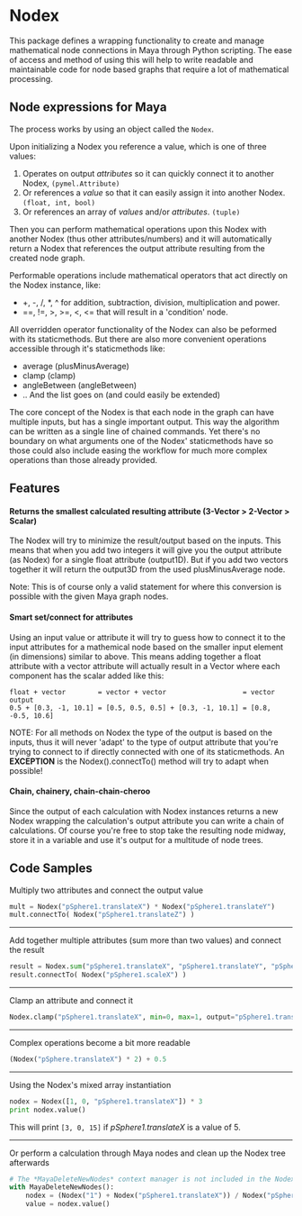 # Nodex

This package defines a wrapping functionality to create and manage mathematical
node connections in Maya through Python scripting. The ease of access and method of using this
will help to write readable and maintainable code for node based graphs that require
a lot of mathematical processing.

## Node expressions for Maya

The process works by using an object called the ``Nodex``.

Upon initializing a Nodex you reference a value, which is one of three values:

1. Operates on output *attributes* so it can quickly connect it to another Nodex, `(pymel.Attribute)`
2. Or references a *value* so that it can easily assign it into another Nodex. `(float, int, bool)`
3. Or references an array of *values* and/or *attributes*. `(tuple)`

Then you can perform mathematical operations upon this Nodex with another
Nodex (thus other attributes/numbers) and it will automatically return a Nodex that references
the output attribute resulting from the created node graph.

Performable operations include mathematical operators that act directly on the Nodex instance, like:

- +, -, /, *, ^ for addition, subtraction, division, multiplication and power.
- ==, !=, >, >=, <, <= that will result in a 'condition' node.

All overridden operator functionality of the Nodex can also be peformed with its staticmethods. But there are also more
convenient operations accessible through it's staticmethods like:
- average (plusMinusAverage)
- clamp (clamp)
- angleBetween (angleBetween)
- .. And the list goes on (and could easily be extended)

The core concept of the Nodex is that each node in the graph can have multiple inputs, but has a
single important output. This way the algorithm can be written as a single line of chained commands.
Yet there's no boundary on what arguments one of the Nodex' staticmethods have so those could also
include easing the workflow for much more complex operations than those already provided.

## Features

#### Returns the smallest calculated resulting attribute (3-Vector > 2-Vector > Scalar)

The Nodex will try to minimize the result/output based on the inputs. This means that when
you add two integers it will give you the output attribute (as Nodex) for a single float
attribute (output1D). But if you add two vectors together it will return the output3D from the
used plusMinusAverage node.

Note: This is of course only a valid statement for where this conversion is possible with the given
      Maya graph nodes.


#### Smart set/connect for attributes

Using an input value or attribute it will try to guess how to connect it to the input attributes
for a mathemical node based on the smaller input element (in dimensions) similar to above.
This means adding together a float attribute with a vector attribute will actually result in
a Vector where each component has the scalar added like this:

    float + vector        = vector + vector                   = vector output
    0.5 + [0.3, -1, 10.1] = [0.5, 0.5, 0.5] + [0.3, -1, 10.1] = [0.8, -0.5, 10.6]

NOTE:
For all methods on Nodex the type of the output is based on the inputs, thus it will never 'adapt'
to the type of output attribute that you're trying to connect to if directly connected with one of
its staticmethods. An **EXCEPTION** is the Nodex().connectTo() method will try to adapt when possible!


#### Chain, chainery, chain-chain-cheroo

Since the output of each calculation with Nodex instances returns a new Nodex wrapping the calculation's output
attribute you can write a chain of calculations. Of course you're free to stop take the resulting node midway, store
it in a variable and use it's output for a multitude of node trees.

##    Code Samples

Multiply two attributes and connect the output value
```python
mult = Nodex("pSphere1.translateX") * Nodex("pSphere1.translateY")
mult.connectTo( Nodex("pSphere1.translateZ") )
```

---

Add together multiple attributes (sum more than two values) and connect the result
```python
result = Nodex.sum("pSphere1.translateX", "pSphere1.translateY", "pSphere1.translateZ", 1.0)
result.connectTo( Nodex("pSphere1.scaleX") )
```

---

Clamp an attribute and connect it
```python
Nodex.clamp("pSphere1.translateX", min=0, max=1, output="pSphere1.translateY")
```

---

Complex operations become a bit more readable
```python
(Nodex("pSphere.translateX") * 2) + 0.5
```

---

Using the Nodex's mixed array instantiation
```python
nodex = Nodex([1, 0, "pSphere1.translateX"]) * 3
print nodex.value()
```

This will print `[3, 0, 15]` if *pSphere1.translateX* is a value of 5.

---

Or perform a calculation through Maya nodes and clean up the Nodex tree afterwards
```python
# The *MayaDeleteNewNodes* context manager is not included in the Nodex package but should be trivial to implement
with MayaDeleteNewNodes():
    nodex = (Nodex("1") + Nodex("pSphere1.translateX")) / Nodex("pSphere2.translateY")
    value = nodex.value()
```